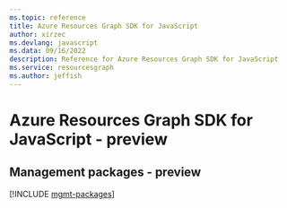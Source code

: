 ```yaml
---
ms.topic: reference
title: Azure Resources Graph SDK for JavaScript
author: xirzec
ms.devlang: javascript
ms.data: 09/16/2022
description: Reference for Azure Resources Graph SDK for JavaScript
ms.service: resourcesgraph
ms.author: jeffish
---
```

# Azure Resources Graph SDK for JavaScript - preview

## Management packages - preview
[!INCLUDE [mgmt-packages](resources-graph-mgmt-index.md)]